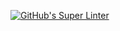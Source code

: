 [![GitHub's Super Linter](https://github.com/KestrelBryce/Unit3-04-HTML-FarenheitCelsius/workflows/GitHub's%20Super%20Linter/badge.svg)](https://github.com/KestrelBryce/Unit3-04-HTML-FarenheitCelsius/actions)